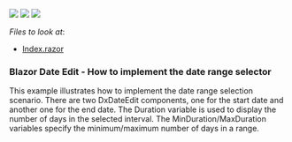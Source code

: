 <!-- default badges list -->
![](https://img.shields.io/endpoint?url=https://codecentral.devexpress.com/api/v1/VersionRange/204498384/19.2.1%2B)
[![](https://img.shields.io/badge/Open_in_DevExpress_Support_Center-FF7200?style=flat-square&logo=DevExpress&logoColor=white)](https://supportcenter.devexpress.com/ticket/details/T809157)
[![](https://img.shields.io/badge/📖_How_to_use_DevExpress_Examples-e9f6fc?style=flat-square)](https://docs.devexpress.com/GeneralInformation/403183)
<!-- default badges end -->
*Files to look at*:

* [Index.razor](./CS/DateRangePicker/Pages/Index.razor)

### Blazor Date Edit - How to implement the date range selector

This example illustrates how to implement the date range selection scenario. There are two DxDateEdit components, one for the start date and another one for the end date. The Duration variable is used to display the number of days in the selected interval. The MinDuration/MaxDuration variables specify the minimum/maximum number of days in a range.
